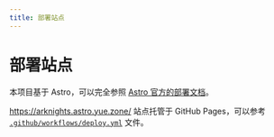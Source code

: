 ```yaml
---
title: 部署站点
---
```


# 部署站点

本项目基于 Astro，可以完全参照 [Astro 官方的部署文档](https://docs.astro.build/zh-cn/guides/deploy/)。

<https://arknights.astro.yue.zone/> 站点托管于 GitHub Pages，可以参考
[`.github/workflows/deploy.yml`](https://github.com/Yue-plus/astro-arknights/blob/main/.github/workflows/deploy.yml)
文件。
